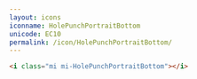 ```yaml
---
layout: icons
iconname: HolePunchPortraitBottom
unicode: EC10
permalink: /icon/HolePunchPortraitBottom/
---
```


``` html
<i class="mi mi-HolePunchPortraitBottom"></i>
```
